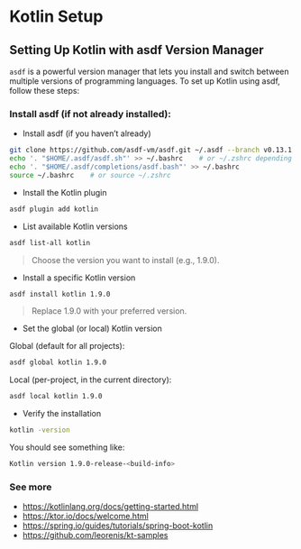 # Kotlin Setup

## Setting Up Kotlin with asdf Version Manager

`asdf` is a powerful version manager that lets you install and switch between multiple versions of programming languages. To set up Kotlin using asdf, follow these steps:

### Install asdf (if not already installed):

- Install asdf (if you haven’t already)
```bash
git clone https://github.com/asdf-vm/asdf.git ~/.asdf --branch v0.13.1
echo '. "$HOME/.asdf/asdf.sh"' >> ~/.bashrc    # or ~/.zshrc depending on your shell
echo '. "$HOME/.asdf/completions/asdf.bash"' >> ~/.bashrc
source ~/.bashrc    # or source ~/.zshrc

```

- Install the Kotlin plugin

```bash
asdf plugin add kotlin
```

- List available Kotlin versions
```bash
asdf list-all kotlin
```
> Choose the version you want to install (e.g., 1.9.0).

- Install a specific Kotlin version
```bash
asdf install kotlin 1.9.0
```
> Replace 1.9.0 with your preferred version.

- Set the global (or local) Kotlin version

Global (default for all projects):

```bash
asdf global kotlin 1.9.0
```

Local (per-project, in the current directory):
```bash
asdf local kotlin 1.9.0
```

- Verify the installation
```bash
kotlin -version
```

You should see something like:

```bash
Kotlin version 1.9.0-release-<build-info>
```

### See more
- https://kotlinlang.org/docs/getting-started.html
- https://ktor.io/docs/welcome.html
- https://spring.io/guides/tutorials/spring-boot-kotlin
- https://github.com/leorenis/kt-samples
